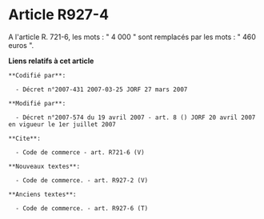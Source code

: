 # Article R927-4

A l'article R. 721-6, les mots : " 4 000 " sont remplacés par les mots : " 460 euros ".

**Liens relatifs à cet article**

	**Codifié par**:

	  - Décret n°2007-431 2007-03-25 JORF 27 mars 2007

	**Modifié par**:

	  - Décret n°2007-574 du 19 avril 2007 - art. 8 () JORF 20 avril 2007 en vigueur le 1er juillet 2007

	**Cite**:

	  - Code de commerce - art. R721-6 (V)

	**Nouveaux textes**:

	  - Code de commerce. - art. R927-2 (V)

	**Anciens textes**:

	  - Code de commerce. - art. R927-6 (T)
